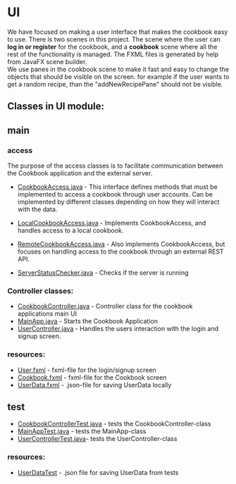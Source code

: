 # UI

We have focused on making a user interface that makes the cookbook easy to use. There is two scenes in this project. The scene where the user can **log in or register** for the cookbook, and a **cookbook** scene where all the rest of the functionality is managed. The FXML files is generated by help from JavaFX scene builder.   
We use panes in the cookbook scene to make it fast and easy to change the objects that should be visible on the screen. for example if the user wants to get a random recipe, than the "addNewRecipePane" should not be visible. 

## Classes in UI module:

## main

### access

The purpose of the access classes is to facilitate communication between the Cookbook application and the external server. 

- [CookbookAccess.java](/cookbook/ui/src/main/java/ui/access/CookbookAccess.java) - This interface defines methods that must be implemented to access a cookbook through user accounts. Can be implemented by different classes depending on how they will interact with the data.
- [LocalCookbookAccess.java](cookbook/ui/src/main/java/ui/access/LocalCookbookAccess.java) - Implements CookbookAccess, and handles access to a local cookbook. 

- [RemoteCookbookAccess.java](cookbook/ui/src/main/java/ui/access/RemoteCookbookAccess.java) - Also implements CookbookAccess, but focuses on handling access to the cookbook through an external REST API. 

- [ServerStatusChecker.java](/cookbook/ui/src/main/java/ui/ServerStatusChecker.java) - Checks if the server is running


### Controller classes:
- [CookbookController.java](/cookbook/ui/src/main/java/ui/CookBookController.java) - Controller class for the cookbook applications main UI
- [MainApp.java](/cookbook/ui/src/main/java/ui/MainApp.java) - Starts the Cookbook Application
- [UserController.java](/cookbook/ui/src/main/java/ui/UserController.java) - Handles the users interaction with the login and signup screen.


### resources: 
- [User.fxml](/cookbook/ui/src/main/resources/ui/User.fxml) - fxml-file for the login/signup screen
- [Cookbook.fxml](/cookbook/ui/src/main/resources/ui/CookBook.fxml) - fxml-file for the Cookbook screen
- [UserData.fxml](cookbook/ui/src/main/resources/ui/UserData.json) - .json-file for saving UserData locally

## test

- [CookbookControllerTest.java](cookbook/ui/src/test/java/ui/CookBookControllerTest.java) - tests the CookbookController-class
- [MainAppTest.java](cookbook/ui/src/test/java/ui/MainAppTest.java) - tests the MainApp-class
- [UserControllerTest.java](cookbook/ui/src/test/java/ui/UserControllerTest.java)- tests the UserController-class

### resources:
- [UserDataTest](cookbook/ui/src/test/java/ui/resources/ui/UserDataTest.json) - .json file for saving UserData from tests